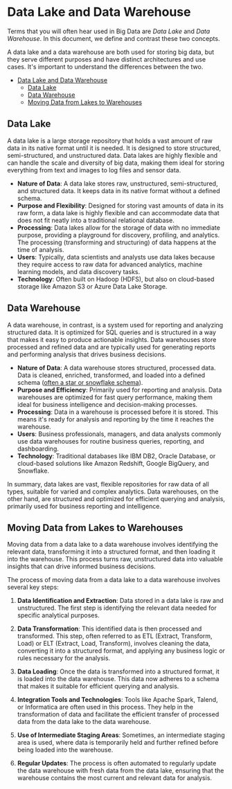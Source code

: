 # Data Lake and Data Warehouse

Terms that you will often hear used in Big Data are _Data Lake_ and _Data Warehouse_. In this document, we define and contrast these two concepts.

A data lake and a data warehouse are both used for storing big data, but they serve different purposes and have distinct architectures and use cases. It's important to understand the differences between the two.

- [Data Lake and Data Warehouse](#data-lake-and-data-warehouse)
  - [Data Lake](#data-lake)
  - [Data Warehouse](#data-warehouse)
  - [Moving Data from Lakes to Warehouses](#moving-data-from-lakes-to-warehouses)

## Data Lake

A data lake is a large storage repository that holds a vast amount of raw data in its native format until it is needed. It is designed to store structured, semi-structured, and unstructured data. Data lakes are highly flexible and can handle the scale and diversity of big data, making them ideal for storing everything from text and images to log files and sensor data.

- **Nature of Data**: A data lake stores raw, unstructured, semi-structured, and structured data. It keeps data in its native format without a defined schema.
- **Purpose and Flexibility**: Designed for storing vast amounts of data in its raw form, a data lake is highly flexible and can accommodate data that does not fit neatly into a traditional relational database.
- **Processing**: Data lakes allow for the storage of data with no immediate purpose, providing a playground for discovery, profiling, and analytics. The processing (transforming and structuring) of data happens at the time of analysis.
- **Users**: Typically, data scientists and analysts use data lakes because they require access to raw data for advanced analytics, machine learning models, and data discovery tasks.
- **Technology**: Often built on Hadoop (HDFS), but also on cloud-based storage like Amazon S3 or Azure Data Lake Storage.

## Data Warehouse

A data warehouse, in contrast, is a system used for reporting and analyzing structured data. It is optimized for SQL queries and is structured in a way that makes it easy to produce actionable insights. Data warehouses store processed and refined data and are typically used for generating reports and performing analysis that drives business decisions.

- **Nature of Data**: A data warehouse stores structured, processed data. Data is cleaned, enriched, transformed, and loaded into a defined schema ([often a star or snowflake schema](https://www.thoughtspot.com/data-trends/data-modeling/star-schema-vs-snowflake-schema)).
- **Purpose and Efficiency**: Primarily used for reporting and analysis. Data warehouses are optimized for fast query performance, making them ideal for business intelligence and decision-making processes.
- **Processing**: Data in a warehouse is processed before it is stored. This means it's ready for analysis and reporting by the time it reaches the warehouse.
- **Users**: Business professionals, managers, and data analysts commonly use data warehouses for routine business queries, reporting, and dashboarding.
- **Technology**: Traditional databases like IBM DB2, Oracle Database, or cloud-based solutions like Amazon Redshift, Google BigQuery, and Snowflake.

In summary, data lakes are vast, flexible repositories for raw data of all types, suitable for varied and complex analytics. Data warehouses, on the other hand, are structured and optimized for efficient querying and analysis, primarily used for business reporting and intelligence.

## Moving Data from Lakes to Warehouses

Moving data from a data lake to a data warehouse involves identifying the relevant data, transforming it into a structured format, and then loading it into the warehouse. This process turns raw, unstructured data into valuable insights that can drive informed business decisions.

The process of moving data from a data lake to a data warehouse involves several key steps:

1. **Data Identification and Extraction**: Data stored in a data lake is raw and unstructured. The first step is identifying the relevant data needed for specific analytical purposes.

2. **Data Transformation**: This identified data is then processed and transformed. This step, often referred to as ETL (Extract, Transform, Load) or ELT (Extract, Load, Transform), involves cleaning the data, converting it into a structured format, and applying any business logic or rules necessary for the analysis.

3. **Data Loading**: Once the data is transformed into a structured format, it is loaded into the data warehouse. This data now adheres to a schema that makes it suitable for efficient querying and analysis.

4. **Integration Tools and Technologies**: Tools like Apache Spark, Talend, or Informatica are often used in this process. They help in the transformation of data and facilitate the efficient transfer of processed data from the data lake to the data warehouse.

5. **Use of Intermediate Staging Areas**: Sometimes, an intermediate staging area is used, where data is temporarily held and further refined before being loaded into the warehouse.

6. **Regular Updates**: The process is often automated to regularly update the data warehouse with fresh data from the data lake, ensuring that the warehouse contains the most current and relevant data for analysis.

